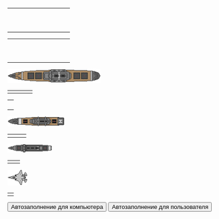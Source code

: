 <head>
    <meta charset="UTF-8">
    <meta http-equiv="X-UA-Compatible" content="IE=edge">
    <meta name="viewport" content="width=device-width, initial-scale=1.0">
    <link rel="stylesheet" href="style.css">
    <title>Battleship</title>
</head>

<body>
    <div class="wrapper">
        <div class="field1">
            <table>
                <tr>
                    <td id="00comp"></td>
                    <td id="01comp"></td>
                    <td id="02comp"></td>
                    <td id="03comp"></td>
                    <td id="04comp"></td>
                    <td id="05comp"></td>
                    <td id="06comp"></td>
                    <td id="07comp"></td>
                    <td id="08comp"></td>
                    <td id="09comp"></td>
                </tr>
                <tr>
                    <td id="10comp"></td>
                    <td id="11comp"></td>
                    <td id="12comp"></td>
                    <td id="13comp"></td>
                    <td id="14comp"></td>
                    <td id="15comp"></td>
                    <td id="16comp"></td>
                    <td id="17comp"></td>
                    <td id="18comp"></td>
                    <td id="19comp"></td>
                </tr>
                <tr>
                    <td id="20comp"></td>
                    <td id="21comp"></td>
                    <td id="22comp"></td>
                    <td id="23comp"></td>
                    <td id="24comp"></td>
                    <td id="25comp"></td>
                    <td id="26comp"></td>
                    <td id="27comp"></td>
                    <td id="28comp"></td>
                    <td id="29comp"></td>
                </tr>
                <tr>
                    <td id="30comp"></td>
                    <td id="31comp"></td>
                    <td id="32comp"></td>
                    <td id="33comp"></td>
                    <td id="34comp"></td>
                    <td id="35comp"></td>
                    <td id="36comp"></td>
                    <td id="37comp"></td>
                    <td id="38comp"></td>
                    <td id="39comp"></td>
                </tr>
                <tr>
                    <td id="40comp"></td>
                    <td id="41comp"></td>
                    <td id="42comp"></td>
                    <td id="43comp"></td>
                    <td id="44comp"></td>
                    <td id="45comp"></td>
                    <td id="46comp"></td>
                    <td id="47comp"></td>
                    <td id="48comp"></td>
                    <td id="49comp"></td>
                </tr>
                <tr>
                    <td id="50comp"></td>
                    <td id="51comp"></td>
                    <td id="52comp"></td>
                    <td id="53comp"></td>
                    <td id="54comp"></td>
                    <td id="55comp"></td>
                    <td id="56comp"></td>
                    <td id="57comp"></td>
                    <td id="58comp"></td>
                    <td id="59comp"></td>
                </tr>
                <tr>
                    <td id="60comp"></td>
                    <td id="61comp"></td>
                    <td id="62comp"></td>
                    <td id="63comp"></td>
                    <td id="64comp"></td>
                    <td id="65comp"></td>
                    <td id="66comp"></td>
                    <td id="67comp"></td>
                    <td id="68comp"></td>
                    <td id="69comp"></td>
                </tr>
                <tr>
                    <td id="70comp"></td>
                    <td id="71comp"></td>
                    <td id="72comp"></td>
                    <td id="73comp"></td>
                    <td id="74comp"></td>
                    <td id="75comp"></td>
                    <td id="76comp"></td>
                    <td id="77comp"></td>
                    <td id="78comp"></td>
                    <td id="79comp"></td>
                </tr>
                <tr>
                    <td id="80comp"></td>
                    <td id="81comp"></td>
                    <td id="82comp"></td>
                    <td id="83comp"></td>
                    <td id="84comp"></td>
                    <td id="85comp"></td>
                    <td id="86comp"></td>
                    <td id="87comp"></td>
                    <td id="88comp"></td>
                    <td id="89comp"></td>
                </tr>
                <tr>
                    <td id="90comp"></td>
                    <td id="91comp"></td>
                    <td id="92comp"></td>
                    <td id="93comp"></td>
                    <td id="94comp"></td>
                    <td id="95comp"></td>
                    <td id="96comp"></td>
                    <td id="97comp"></td>
                    <td id="98comp"></td>
                    <td id="99comp"></td>
                </tr>
            </table>
        </div>
        <div class="field2">
            <table>
                <tr>
                    <td id="00"></td>
                    <td id="01"></td>
                    <td id="02"></td>
                    <td id="03"></td>
                    <td id="04"></td>
                    <td id="05"></td>
                    <td id="06"></td>
                    <td id="07"></td>
                    <td id="08"></td>
                    <td id="09"></td>
                </tr>
                <tr>
                    <td id="10"></td>
                    <td id="11"></td>
                    <td id="12"></td>
                    <td id="13"></td>
                    <td id="14"></td>
                    <td id="15"></td>
                    <td id="16"></td>
                    <td id="17"></td>
                    <td id="18"></td>
                    <td id="19"></td>
                </tr>
                <tr>
                    <td id="20"></td>
                    <td id="21"></td>
                    <td id="22"></td>
                    <td id="23"></td>
                    <td id="24"></td>
                    <td id="25"></td>
                    <td id="26"></td>
                    <td id="27"></td>
                    <td id="28"></td>
                    <td id="29"></td>
                </tr>
                <tr>
                    <td id="30"></td>
                    <td id="31"></td>
                    <td id="32"></td>
                    <td id="33"></td>
                    <td id="34"></td>
                    <td id="35"></td>
                    <td id="36"></td>
                    <td id="37"></td>
                    <td id="38"></td>
                    <td id="39"></td>
                </tr>
                <tr>
                    <td id="40"></td>
                    <td id="41"></td>
                    <td id="42"></td>
                    <td id="43"></td>
                    <td id="44"></td>
                    <td id="45"></td>
                    <td id="46"></td>
                    <td id="47"></td>
                    <td id="48"></td>
                    <td id="49"></td>
                </tr>
                <tr>
                    <td id="50"></td>
                    <td id="51"></td>
                    <td id="52"></td>
                    <td id="53"></td>
                    <td id="54"></td>
                    <td id="55"></td>
                    <td id="56"></td>
                    <td id="57"></td>
                    <td id="58"></td>
                    <td id="59"></td>
                </tr>
                <tr>
                    <td id="60"></td>
                    <td id="61"></td>
                    <td id="62"></td>
                    <td id="63"></td>
                    <td id="64"></td>
                    <td id="65"></td>
                    <td id="66"></td>
                    <td id="67"></td>
                    <td id="68"></td>
                    <td id="69"></td>
                </tr>
                <tr>
                    <td id="70"></td>
                    <td id="71"></td>
                    <td id="72"></td>
                    <td id="73"></td>
                    <td id="74"></td>
                    <td id="75"></td>
                    <td id="76"></td>
                    <td id="77"></td>
                    <td id="78"></td>
                    <td id="79"></td>
                </tr>
                <tr>
                    <td id="80"></td>
                    <td id="81"></td>
                    <td id="82"></td>
                    <td id="83"></td>
                    <td id="84"></td>
                    <td id="85"></td>
                    <td id="86"></td>
                    <td id="87"></td>
                    <td id="88"></td>
                    <td id="89"></td>
                </tr>
                <tr>
                    <td id="90"></td>
                    <td id="91"></td>
                    <td id="92"></td>
                    <td id="93"></td>
                    <td id="94"></td>
                    <td id="95"></td>
                    <td id="96"></td>
                    <td id="97"></td>
                    <td id="98"></td>
                    <td id="99"></td>
                </tr>
            </table>
        </div>
        <div class="ships">
            <div class="ship ship1">
                <img src="/ships_images/Battleship/ShipBattleshipHull.png" alt="ship1">
                <table class="ship1-table active" id="ship1-hor" draggable="true">
                    <tr>
                        <td class="part01"></td>
                        <td class="part02"></td>
                        <td class="part03"></td>
                        <td class="part04"></td>
                    </tr>
                </table>
                <table class="ship1-table inactive" id="ship1-vert" draggable="true">
                    <tr>
                        <td class="part01"></td>
                    </tr>
                    <tr>
                        <td class="part02"></td>
                    </tr>
                    <tr>
                        <td class="part03"></td>
                    </tr>
                    <tr>
                        <td class="part04"></td>
                    </tr>
                </table>
            </div>
            <div class="ship ship2">
                <img src="/ships_images/Cruiser/ShipCruiserHull.png" alt="ship2">
                <table class="ship2-table" id="ship1-hor" draggable="true">
                    <tr>
                        <td class="part01"></td>
                        <td class="part02"></td>
                        <td class="part03"></td>
                    </tr>
                </table>
            </div>
            <div class="ship ship3">
                <img src="/ships_images/Destroyer/ShipDestroyerHull.png" alt="ship3">
                <table class="ship3-table" id="ship1-hor" draggable="true">
                    <tr>
                        <td class="part01"></td>
                        <td class="part02"></td>
                    </tr>
                </table>
            </div>
            <div class="ship ship4">
                <img src="/ships_images/Plane/PlaneF-35Lightning2.png" alt="ship4">
                <table class="ship4-table" id="ship1-hor" draggable="true">
                    <tr>
                        <td class="part01"></td>
                    </tr>
                </table>
            </div>
        </div>
    </div>
    <button type="button" id="autoFillButton">Автозаполнение для компьютера</button>
    <button type="button" id="autoFillButton2">Автозаполнение для пользователя</button>
    <script src="fillField.js"></script>
    <script src="battle.js"></script>
</body>

</html>
